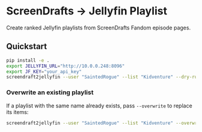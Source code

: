 # ScreenDrafts → Jellyfin Playlist

Create ranked Jellyfin playlists from ScreenDrafts Fandom episode pages.

## Quickstart
```bash
pip install -e .
export JELLYFIN_URL="http://10.0.0.248:8096"
export JF_KEY="your_api_key"
screendraft2jellyfin --user "SaintedRogue" --list "Kidventure" --dry-run
```


### Overwrite an existing playlist

If a playlist with the same name already exists, pass `--overwrite` to replace its items:

```bash
screendraft2jellyfin --user "SaintedRogue" --list "Kidventure" --overwrite
```

